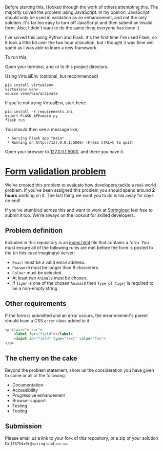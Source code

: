 Before starting this, I looked through the work of others attempting this. The majority solved the problem using JavaScript.
In my opinion, JavaScript should only be used in validation as an enhancement, and not the only solution. It's far too easy
to turn off JavaScript and then submit an invalid form. Also, I didn't want to do the same thing everyone has done :)

I've solved this using Python and Flask. It's the first time I've used Flask, so it took a little bit over the two hour allocation,
but I thought it was time well spent as I was able to learn a new framework.

To run this;

Open your terminal, and `cd` to this project directory.

Using VirtualEnv (optional, but recommended)
```commandline
pip install virtualenv
virtualenv venv
source venv/bin/activate
```
If you're not using VirtualEnv, start here:
```commandline
pip install -r requirements.ini
export FLASK_APP=main.py
flask run
```

You should then see a message like;
```commandline
 * Serving Flask app "main"
 * Running on http://127.0.0.1:5000/ (Press CTRL+C to quit)
```

Open your browser to [127.0.0.1:5000](http://127.0.0.1:5000), and there you have it.

# [Form validation problem](https://github.com/springload/form-validation-problem)

We've created this problem to evaluate how developers tackle a real-world problem. If you've been assigned this problem you should spend around **2 hours** working on it. The last thing we want you to do is toil away for days on end!

If you've stumbled across this and want to work at [Springload](https://www.springload.co.nz/) feel free to submit it too. We're always on the lookout for skilled developers.

## Problem definition

Included in this repository is an [index.html](templates/index.html) file that contains a form. You must ensure all of the following rules are met before the form is posted to the (in this case imaginary) server:

* `Email` must be a valid email address.
* `Password` must be longer than 8 characters.
* `Colour` must be selected.
* At least two `Animal`s must be chosen.
* If `Tiger` is one of the chosen `Animal`s then `Type of tiger` is required to be a non-empty string.

## Other requirements

If the form is submitted and an error occurs, the error element's parent should have a CSS `error` class added to it.

```html
<p class="error">
    <label for="field"></label>
    <input id="field" type="text" value="foo">
</p>
```

## The cherry on the cake

Beyond the problem statement, show us the consideration you have given to some or all of the following:

- Documentation
- Accessibility
- Progressive enhancement
- Browser support
- Testing
- Tooling

## Submission

Please email us a link to your fork of this repository, or a zip of your solution to `1337h4x0r@springload.co.nz`.
